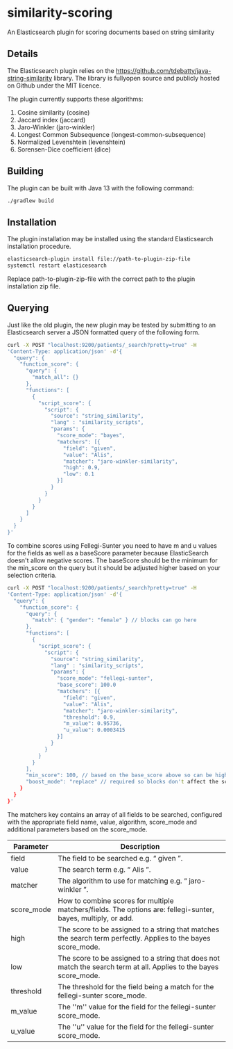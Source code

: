 # similarity-scoring
An Elasticsearch plugin for scoring documents based on string similarity 

## Details
The Elasticsearch plugin  relies on the https://github.com/tdebatty/java-string-similarity library. 
The library is fullyopen source and publicly hosted on Github under the MIT licence. 

The plugin currently supports these algorithms:

1. Cosine similarity (cosine)
1. Jaccard index (jaccard)
1. Jaro-Winkler (jaro-winkler)
1. Longest Common Subsequence (longest-common-subsequence)
1. Normalized Levenshtein (levenshtein)
1. Sorensen-Dice coefficient (dice)

## Building
The plugin can be built with Java 13 with the following command:

```bash
./gradlew build
```

## Installation
The plugin installation may be installed using the standard Elasticsearch installation
procedure.

```bash
elasticsearch-plugin install file://path-to-plugin-zip-file
systemctl restart elasticesearch
```

Replace path-to-plugin-zip-file with the correct path to the plugin installation zip
file.

## Querying
Just like the old plugin, the new plugin may be tested by submitting to an Elasticsearch
server a JSON formatted query of the following form.
```bash
curl -X POST "localhost:9200/patients/_search?pretty=true" -H
'Content-Type: application/json' -d'{
  "query": {
    "function_score": {
      "query": {
        "match_all": {}
      },
      "functions": [
        {
          "script_score": {
            "script": {
              "source": "string_similarity",
              "lang" : "similarity_scripts",
              "params": {
                "score_mode": "bayes",
                "matchers": [{
                  "field": "given",
                  "value": "Alis",
                  "matcher": "jaro-winkler-similarity",
                  "high": 0.9,
                  "low": 0.1
                }]
              }
            }
          }
        }
      ]
    }
  }
}'
```
To combine scores using Fellegi-Sunter you need to have m and u values for the fields as well
as a baseScore parameter because ElasticSearch doesn't allow negative scores.  The baseScore
should be the minimum for the min_score on the query but it should be adjusted higher based
on your selection criteria.
```bash
curl -X POST "localhost:9200/patients/_search?pretty=true" -H
'Content-Type: application/json' -d'{
  "query": {
    "function_score": {
      "query": {
        "match": { "gender": "female" } // blocks can go here
      },
      "functions": [
        {
          "script_score": {
            "script": {
              "source": "string_similarity",
              "lang" : "similarity_scripts",
              "params": {
                "score_mode": "fellegi-sunter",
                "base_score": 100.0
                "matchers": [{
                  "field": "given",
                  "value": "Alis",
                  "matcher": "jaro-winkler-similarity",
                  "threshold": 0.9,
                  "m_value": 0.95736,
                  "u_value": 0.0003415
                }]
              }
            }
          }
        }
      ],
      "min_score": 100, // based on the base_score above so can be higher to limit results
      "boost_mode": "replace" // required so blocks don't affect the score
    }
  }
}'
```


The matchers key contains an array of all fields to be searched, configured with the
appropriate field name, value, algorithm, score_mode and additional parameters based on the score_mode.

Parameter | Description
---|---
field | The field to be searched e.g. “ given ”.
value | The search term e.g. “ Alis ”.
matcher | The algorithm to use for matching e.g. “ jaro-winkler ”.
score_mode | How to combine scores for multiple matchers/fields.  The options are:  fellegi-sunter, bayes, multiply, or add.
high | The score to be assigned to a string that matches the search term perfectly.  Applies to the bayes score_mode.
low | The score to be assigned to a string that does not match the search term at all.  Applies to the bayes score_mode.
threshold | The threshold for the field being a match for the fellegi-sunter score_mode.
m_value | The ''m'' value for the field for the fellegi-sunter score_mode.
u_value | The ''u'' value for the field for the fellegi-sunter score_mode.
